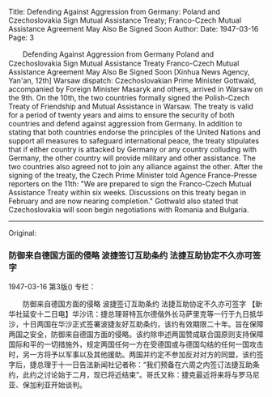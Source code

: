 Title: Defending Against Aggression from Germany: Poland and Czechoslovakia Sign Mutual Assistance Treaty; Franco-Czech Mutual Assistance Agreement May Also Be Signed Soon
Author:
Date: 1947-03-16
Page: 3

　　Defending Against Aggression from Germany
    Poland and Czechoslovakia Sign Mutual Assistance Treaty
    Franco-Czech Mutual Assistance Agreement May Also Be Signed Soon
    [Xinhua News Agency, Yan'an, 12th] Warsaw dispatch: Czechoslovakian Prime Minister Gottwald, accompanied by Foreign Minister Masaryk and others, arrived in Warsaw on the 9th. On the 10th, the two countries formally signed the Polish-Czech Treaty of Friendship and Mutual Assistance in Warsaw. The treaty is valid for a period of twenty years and aims to ensure the security of both countries and defend against aggression from Germany. In addition to stating that both countries endorse the principles of the United Nations and support all measures to safeguard international peace, the treaty stipulates that if either country is attacked by Germany or any country colluding with Germany, the other country will provide military and other assistance. The two countries also agreed not to join any alliance against the other. After the signing of the treaty, the Czech Prime Minister told Agence France-Presse reporters on the 11th: "We are prepared to sign the Franco-Czech Mutual Assistance Treaty within six weeks. Discussions on this treaty began in February and are now nearing completion." Gottwald also stated that Czechoslovakia will soon begin negotiations with Romania and Bulgaria.



<hr /> 

Original: 


### 防御来自德国方面的侵略  波捷签订互助条约  法捷互助协定不久亦可签字

1947-03-16
第3版()
专栏：

　　防御来自德国方面的侵略
    波捷签订互助条约
    法捷互助协定不久亦可签字
    【新华社延安十二日电】华沙讯：捷总理哥特瓦尔德偕外长马萨里克等一行于九日抵华沙，十日两国在华沙正式签署波捷友好互助条约，该约有效期限二十年。旨在保障两国之安全，防御来自德国方面的侵略。该约除申述两国赞成联合国原则支持保障国际和平的一切措施外，规定两国任何一方在受德国或与德国勾结的任何一国攻击时，另一方将予以军事以及其他援助。两国并约定不参加反对对方的同盟，该约签字后，捷总理于十一日告法新闻社记者称：“我们预备在六周之内签订法捷互助条约，此约之讨论始于二月，现已将近结束”。哥氏又称：捷克最近将来将与罗马尼亚、保加利亚开始谈判。
